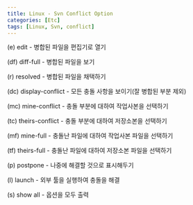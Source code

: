 ```yaml
---
title: Linux - Svn Conflict Option
categories: [Etc]
tags: [Linux, Svn, conflict]
---
```


(e) edit - 병합된 파일을 편집기로 열기

(df) diff-full - 병합된 파일을 보기

(r) resolved - 병합된 파일을 채택하기

(dc) display-conflict - 모든 충돌 사항을 보이기(잘 병합된 부분 제외)

(mc) mine-conflict - 충돌 부분에 대하여 작업사본을 선택하기

(tc) theirs-conflict - 충돌 부분에 대하여 저장소본을 선택하기

(mf) mine-full - 충돌난 파일에 대하여 작업사본 파일을 선택하기

(tf) theirs-full - 충돌난 파일에 대하여 저장소본 파일을 선택하기

(p) postpone - 나중에 해결할 것으로 표시해두기

(l) launch - 외부 툴을 실행하여 충돌을 해결

(s) show all - 옵션을 모두 출력
